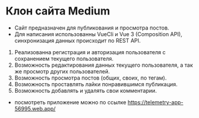 # Клон сайта Medium

- Сайт предназначен для публикования и просмотра постов.
- Для написания использованны VueCli и Vue 3 (Composition API), синхронизация данных происходит по REST API.

1. Реализованна регистрация и авторизация пользователя с сохранением текущего пользователя.
2. Возможность редактирования данных текущего пользователя, а так же просмотр других пользователей.
3. Возможность просмотра постов (общих, своих, по тегам).
4. Возможность проставлять лайки понравившимся публикация.
5. Возможность добавлять и удалять свои комментарии.

- посмотреть приложение можно по ссылке https://telemetry-app-56995.web.app/
